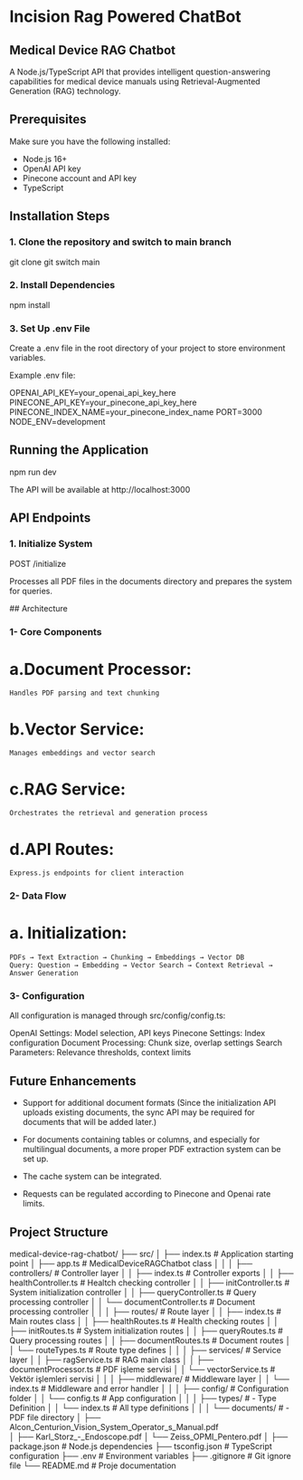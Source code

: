 # Incision Rag Powered ChatBot

## Medical Device RAG Chatbot
A Node.js/TypeScript API that provides intelligent question-answering capabilities for medical device manuals using Retrieval-Augmented Generation (RAG) technology.


## Prerequisites

Make sure you have the following installed:

- Node.js 16+
- OpenAI API key
- Pinecone account and API key
- TypeScript


## Installation Steps

### 1. Clone the repository and switch to main branch

git clone <repository-url>
git switch main

### 2. Install Dependencies

npm install

### 3. Set Up .env File
Create a .env file in the root directory of your project to store environment variables.

Example .env file:

OPENAI_API_KEY=your_openai_api_key_here
PINECONE_API_KEY=your_pinecone_api_key_here
PINECONE_INDEX_NAME=your_pinecone_index_name
PORT=3000
NODE_ENV=development

## Running the Application

npm run dev

The API will be available at http://localhost:3000

## API Endpoints

### 1. Initialize System

POST /initialize

Processes all PDF files in the documents directory and prepares the system for queries.



## Architecture

### 1- Core Components

# a.Document Processor: 
    Handles PDF parsing and text chunking
# b.Vector Service: 
    Manages embeddings and vector search
# c.RAG Service: 
    Orchestrates the retrieval and generation process
# d.API Routes: 
    Express.js endpoints for client interaction

### 2- Data Flow

# a. Initialization: 
    PDFs → Text Extraction → Chunking → Embeddings → Vector DB
    Query: Question → Embedding → Vector Search → Context Retrieval → Answer Generation

### 3- Configuration

All configuration is managed through src/config/config.ts:

OpenAI Settings: Model selection, API keys
Pinecone Settings: Index configuration
Document Processing: Chunk size, overlap settings
Search Parameters: Relevance thresholds, context limits

## Future Enhancements

- Support for additional document formats (Since the initialization API uploads existing documents, the sync API may be required for documents that will be added later.)

- For documents containing tables or columns, and especially for multilingual documents, a more proper PDF extraction system can be set up. 

- The cache system can be integrated.

- Requests can be regulated according to Pinecone and Openai rate limits.



## Project Structure


medical-device-rag-chatbot/
├── src/
│   ├── index.ts                  # Application starting point
│   ├── app.ts                    # MedicalDeviceRAGChatbot class 
│   │
│   ├── controllers/              # Controller layer
│   │   ├── index.ts             # Controller exports
│   │   ├── healthController.ts  # Healtch checking controller
│   │   ├── initController.ts    # System initialization controller
│   │   ├── queryController.ts   # Query processing controller
│   │   └── documentController.ts # Document processing controller
│   │
│   ├── routes/                   # Route layer
│   │   ├── index.ts             # Main routes class 
│   │   ├── healthRoutes.ts      # Health checking routes
│   │   ├── initRoutes.ts        # System initialization routes
│   │   ├── queryRoutes.ts       # Query processing routes
│   │   ├── documentRoutes.ts    # Document routes
│   │   └── routeTypes.ts        # Route type defines
│   │
│   ├── services/                 # Service layer
│   │   ├── ragService.ts        # RAG main class 
│   │   ├── documentProcessor.ts # PDF işleme servisi 
│   │   └── vectorService.ts     # Vektör işlemleri servisi 
│   │
│   ├── middleware/               # Middleware layer
│   │   └── index.ts             # Middleware and error handler 
│   │
│   ├── config/                   # Configuration folder
│   │   └── config.ts            # App configuration 
│   │
│   ├── types/                    #  - Type Definition
│   │   └── index.ts             # All type definitions
│   │
│   └── documents/                #  - PDF file directory
│       ├── Alcon_Centurion_Vision_System_Operator_s_Manual.pdf           
│       ├── Karl_Storz_-_Endoscope.pdf
│       └── Zeiss_OPMI_Pentero.pdf
│
├── package.json                  # Node.js dependencies
├── tsconfig.json                # TypeScript configuration
├── .env                         # Environment variables
├── .gitignore                   # Git ignore file
└── README.md                    # Proje documentation
